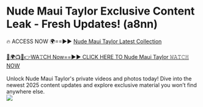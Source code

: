 # Nude Maui Taylor Exclusive Content Leak - Fresh Updates! (a8nn)

🔥 ACCESS NOW 🌍==►► <a href="https://tinyurl.com/2mz8nhtm" rel="nofollow">Nude Maui Taylor Latest Collection</a>
<br><br>
[🔴🌍📺📱👉WA𝚃CH Now==►► CLICK HERE TO Nude Maui Taylor 𝚆𝙰𝚃𝙲𝙷 NOW](https://tinyurl.com/2mz8nhtm)
<br><br>
Unlock Nude Maui Taylor's private videos and photos today! Dive into the newest 2025 content updates and explore exclusive material you won’t find anywhere else.
<br>
<a href="https://tinyurl.com/2mz8nhtm" rel="nofollow" data-target="animated-image.originalLink"><img src="https://camo.githubusercontent.com/8a4f000d20f83aca3bf7ec5f350d767afa0574a8a352519fd8cfa583a6f93a33/68747470733a2f2f692e696d6775722e636f6d2f644a486b345a712e676966" data-canonical-src="https://i.imgur.com/dJHk4Zq.gif" style="max-width: 100%; display: inline-block;" data-target="animated-image.originalImage"></a>
<br>
